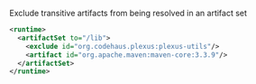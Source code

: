 Exclude transitive artifacts from being resolved in an artifact set

``` xml
<runtime>
  <artifactSet to="/lib">
    <exclude id="org.codehaus.plexus:plexus-utils"/>
    <artifact id="org.apache.maven:maven-core:3.3.9"/>
  </artifactSet>
</runtime>
```